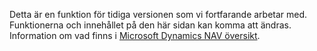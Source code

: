 Detta är en funktion för tidiga versionen som vi fortfarande arbetar med. Funktionerna och innehållet på den här sidan kan komma att ändras. Information om vad finns i [Microsoft Dynamics NAV översikt](https://go.microsoft.com/fwlink/?linkid=842139).